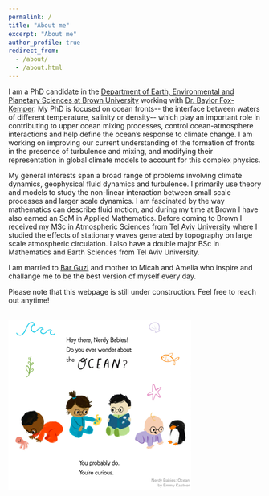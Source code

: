 ```yaml
---
permalink: /
title: "About me"
excerpt: "About me"
author_profile: true
redirect_from: 
  - /about/
  - /about.html
---
```

I am a PhD candidate in the [Department of Earth, Environmental and Planetary Sciences at Brown University](https://www.brown.edu/academics/earth-environmental-planetary-sciences/) working with [Dr. Baylor Fox-Kemper](http://www.geo.brown.edu/research/Fox-Kemper/). My PhD is focused on ocean fronts-- the interface between waters of different temperature, salinity or density-- which play an important role in contributing to upper ocean mixing processes, control ocean-atmosphere interactions and help define the ocean’s response to climate change. I am working on improving our current understanding of the formation of fronts in the presence of turbulence and mixing, and modifying their representation in global climate models to account for this complex physics.

My general interests span a broad range of problems involving climate dynamics, geophysical fluid dynamics and turbulence. I primarily use theory and models to study the non-linear interaction between small scale processes and larger scale dynamics. I am fascinated by the way mathematics can describe fluid motion, and during my time at Brown I have also earned an ScM in Applied Mathematics. Before coming to Brown I received my MSc in Atmospheric Sciences from [Tel Aviv University](https://english.tau.ac.il/) where I studied the effects of stationary waves generated by topography on large scale atmospheric circulation. I also have a double major BSc in Mathematics and Earth Sciences from Tel Aviv University. 

I am married to [Bar Guzi](https://brandeis.academia.edu/BarGuzi) and mother to Micah and Amelia who inspire and challange me to be the best version of myself every day.


Please note that this webpage is still under construction. Feel free to reach out anytime!





<br/><img src='/images/nerdy1.png'>
